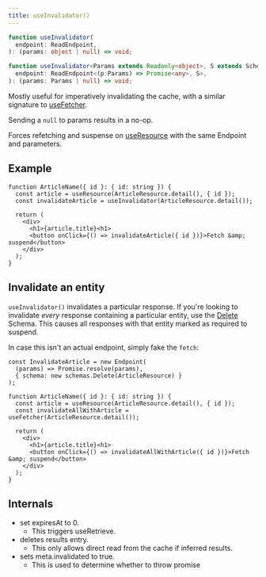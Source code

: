 ```yaml
---
title: useInvalidator()
---
```


<!--DOCUSAURUS_CODE_TABS-->
<!--Type-->

```typescript
function useInvalidator(
  endpoint: ReadEndpoint,
): (params: object | null) => void;
```

<!--With Generics-->

```typescript
function useInvalidator<Params extends Readonly<object>, S extends Schema>(
  endpoint: ReadEndpoint<(p:Params) => Promise<any>, S>,
): (params: Params | null) => void;
```

<!--END_DOCUSAURUS_CODE_TABS-->

Mostly useful for imperatively invalidating the cache, with a similar signature to
[useFetcher](./useFetcher.md).

Sending a `null` to params results in a no-op.

Forces refetching and suspense on [useResource](./useResource.md) with the same Endpoint
and parameters.

## Example

```tsx
function ArticleName({ id }: { id: string }) {
  const article = useResource(ArticleResource.detail(), { id });
  const invalidateArticle = useInvalidator(ArticleResource.detail());

  return (
    <div>
      <h1>{article.title}<h1>
      <button onClick={() => invalidateArticle({ id })}>Fetch &amp; suspend</button>
    </div>
  );
}
```

## Invalidate an entity

`useInvalidator()` invalidates a particular response. If you're looking to invalidate *every*
response containing a particular entity, use the [Delete](./Delete)
Schema. This causes all responses with that entity marked as required to suspend.

In case this isn't an actual endpoint, simply fake the `fetch`:

```tsx
const InvalidateArticle = new Endpoint(
  (params) => Promise.resolve(params),
  { schema: new schemas.Delete(ArticleResource) }
);

function ArticleName({ id }: { id: string }) {
  const article = useResource(ArticleResource.detail(), { id });
  const invalidateAllWithArticle = useFetcher(ArticleResource.detail());

  return (
    <div>
      <h1>{article.title}<h1>
      <button onClick={() => invalidateAllWithArticle({ id })}>Fetch &amp; suspend</button>
    </div>
  );
}
```


## Internals

- set expiresAt to 0.
  - This triggers useRetrieve.
- deletes results entry.
  - This only allows direct read from the cache if inferred results.
- sets meta.invalidated to true.
  - This is used to determine whether to throw promise
